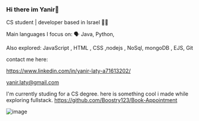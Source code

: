 ### Hi there im Yanir👋
CS student | developer based in Israel 👨‍💻

Main languages I focus on:  🗣 Java, Python,

Also explored: JavaScript , HTML , CSS ,nodejs , NoSql, mongoDB , EJS, Git

contact me here:

https://www.linkedin.com/in/yanir-laty-a71613202/

yanir.laty@gmail.com

I'm currently studing for a CS degree.
here is something cool i made while exploring fullstack.
https://github.com/Boostry123/Book-Appointment

![image](https://user-images.githubusercontent.com/100792995/172630122-a8c18a82-1b00-4c5b-a08e-e73891165f3a.png)

<!--
**Boostry123/Boostry123** is a ✨ _special_ ✨ repository because its `README.md` (this file) appears on your GitHub profile.

Here are some ideas to get you started:

- 🔭 I’m currently working on ...
- 🌱 I’m currently learning ...
- 👯 I’m looking to collaborate on ...
- 🤔 I’m looking for help with ...
- 💬 Ask me about ...
- 📫 How to reach me: ...
- 😄 Pronouns: ...
- ⚡ Fun fact: ...
-->
